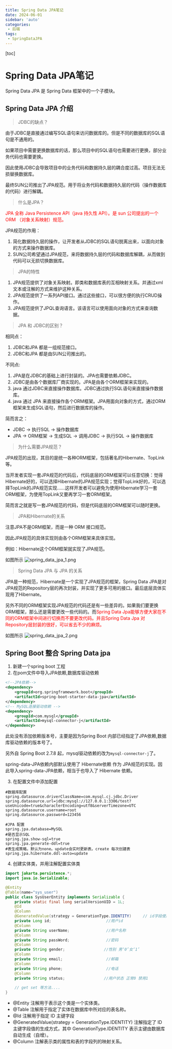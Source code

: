 ```yaml
---
title: Spring Data JPA笔记
date: 2024-06-01
sidebar: 'auto'
categories: 
 - 后端
tags:
 - SpringDataJPA
---
```


[toc]

# Spring Data JPA笔记

Spring Data JPA 是 Spring Data 框架中的一个子模块。

## Spring Data JPA 介绍

> JDBC的缺点？

由于JDBC是直接通过编写SQL语句来访问数据库的。但是不同的数据库的SQL语句是不通用的。

如果项目中需要更换数据库的话，那么项目中的SQL语句也需要进行更换，部分业务代码也需要更换。

因此使用JDBC会导致项目中的业务代码和数据持久层的耦合度过高。项目无法无损替换数据库。

最终SUN公司推出了JPA规范。用于将业务代码和数据持久层的代码（操作数据库的代码）进行解耦。

> 什么是JPA？

<font color="red">JPA 全称 Java Persistence API（java 持久性 API）。是 sun 公司提出的一个ORM （对象关系映射）规范。</font>

JPA规范的作用：
1. 简化数据持久层的操作，让开发者从JDBC的SQL语句脱离出来，以面向对象的方式来操作数据库。
2. SUN公司希望通过JPA规范，来将数据持久层的代码和数据库解耦，从而做到代码可以无损切换数据库。

> JPA的特性

1. JPA规范提供了对象关系映射。即类和数据库表的互相映射关系。并通过xml文本或注解的方式来维护这种关系。
2. JPA规范提供了一系列API接口。通过这些接口，可以很方便的执行CRUD操作。
3. JPA规范提供了JPQL查询语言。该语言可以使用面向对象的方式来查询数据。

> JPA 和 JDBC的区别？

相同点：
1. JDBC和JPA 都是一组规范接口。
2. JDBC和JPA 都是由SUN公司推出的。

不同点:
1. JPA是在JDBC的基础上进行封装的。JPA也需要依赖JDBC。
1. JDBC是由各个数据库厂商实现的。JPA是由各个ORM框架来实现的。
2. java 通过JDBC来直接操作数据库。JDBC通过执行SQL语句来直接操作数据库。
3. java 通过 JPA 来直接操作各个ORM框架。JPA用面向对象的方式，通过ORM框架来生成SQL语句，然后进行数据库的操作。

简而言之：
- JDBC -> 执行SQL -> 操作数据库
- JPA -> ORM框架 -> 生成SQL -> 调用JDBC -> 执行SQL -> 操作数据库

> 为什么需要JPA规范？

JPA规范的出现，其目的是统一各种ORM框架，包括著名的Hibernate、TopLink等。

当开发者实现一套JPA规范的代码后，代码底层的ORM框架可以任意切换：觉得Hibernate好的，可以选择Hibernate的JPA规范实现；觉得TopLink好的，可以选择TopLink的JPA规范实现……这样开发者可以避免为使用Hibernate学习一套ORM框架，为使用TopLink又要再学习一套ORM框架。

简而言之就是写一套JPA规范的代码，但是代码底层的ORM框架可以随时更换。

> JPA和Hibernate的关系

注意JPA不是ORM框架，而是一种 ORM 接口规范。

因此JPA规范的具体实现则由各个ORM框架来具体实现。

例如：Hibernate这个ORM框架就实现了JPA规范。

如图所示
![spring_data_jpa_1.png](../blog_img/springdata_img_spring_data_jpa_1.png)


> Spring Data JPA 与 JPA 的关系

JPA是一种规范，Hibernate是一个实现了JPA规范的框架，Spring Data JPA是对JPA规范的Repository层的再次封装，并实现了更多可用的接口。最后底层具体实现用了Hibernate。

另外不同的ORM框架实现JPA规范的代码还是有一些差异的。如果我们要更换ORM框架，那么还是需要更改一些代码的。而<font color="red">Spring Data Jpa能够方便大家在不同的ORM框架中间进行切换而不要更改代码。并且Spring Data Jpa 对 Repository层封装的很好，可以省去不少的麻烦。</font>

如图所示
![spring_data_jpa_2.png](../blog_img/springdata_img_spring_data_jpa_2.png)

## Spring Boot 整合 Spring Data jpa 

1. 新建一个spring boot 工程
2. 在pom文件中导入JPA依赖,数据库驱动依赖

```xml
<!--JPA依赖-->
<dependency>
	<groupId>org.springframework.boot</groupId>
	<artifactId>spring-boot-starter-data-jpa</artifactId>
</dependency>
<!-- MySQL连接驱动依赖 -->
<dependency>
	<groupId>com.mysql</groupId>
	<artifactId>mysql-connector-j</artifactId>
</dependency>
```

此处没有添加依赖版本号，主要是因为Spring Boot 内部已经指定了JPA依赖,数据库驱动依赖的版本号了。

另外自 Spring Boot 2.7.8 起，mysql驱动依赖的改为`mysql-connector-j`了。

spring-data-JPA依赖内部默认使用了 Hibernate依赖 作为 JPA规范的实现。因此导入spring-data-JPA依赖，相当于也导入了 Hibernate 依赖。


3. 在配置文件中添加配置

```properties
#数据库配置
spring.datasource.driverClassName=com.mysql.cj.jdbc.Driver
spring.datasource.url=jdbc:mysql://127.0.0.1:3306/test?useUnicode=true&characterEncoding=utf8&serverTimezone=UTC
spring.datasource.username=root
spring.datasource.password=123456

#JPA 配置
spring.jpa.database=MySQL
#是否显示SQL
spring.jpa.show-sql=true
spring.jpa.generate-ddl=true
#表生成策略，默认为none。update会实时更新表。create 每次创建表
spring.jpa.hibernate.ddl-auto=update

```

4. 创建实体类，并用注解配置实体类

```java
import jakarta.persistence.*;
import java.io.Serializable;

@Entity
@Table(name="sys_user")
public class SysUserEntity implements Serializable {
    private static final long serialVersionUID = 1L;
    @Id
    @Column
    @GeneratedValue(strategy = GenerationType.IDENTITY)     // id字段使用数据库自增
    private Long id;                        //用户id
    @Column
    private String userName;                //用户名称
    @Column
    private String passWord;                //密码
    @Column
    private String gender;                 //性别 男‘0’女‘1’
    @Column
    private String email;                   //邮箱
    @Column
    private String phone;                   //电话
    @Column
    private String status;                 //用户状态 正常0 禁用1
	
	// get set 等方法....
}

```


- @Entity 注解用于表示这个类是一个实体类。
- @Table 注解用于指定了实体在数据库中所对应的表名称。
- @Id 注解用于指定 ID 主键字段
- @GeneratedValue(strategy = GenerationType.IDENTITY) 注解指定了 ID 主键字段值的生成方式，其中 GenerationType.IDENTITY 表示主键由数据库自动生成（自增）。
- @Column 注解表示类的属性和表的字段列的映射关系。






